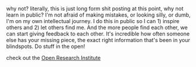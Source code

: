 why not? literally, this is just long form shit posting at this point, why not learn in public? I'm not afraid of making mistakes, or looking silly, or dumb, I'm on my own intellectual journey. I do this in public so I can 1) inspire others and 2) let others find me. And the more people find each other, we can start giving feedback to each other. It's incredible how often someone else has your missing piece, the exact right information that's been in your blindspots. Do stuff in the open! 

check out the [Open Research Institute](https://open-research-institute.github.io/)
